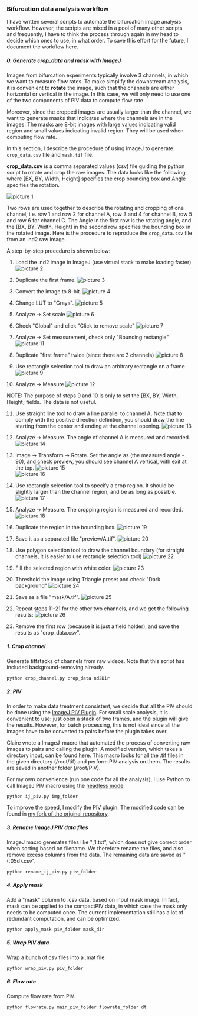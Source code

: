 ### Bifurcation data analysis workflow

I have written several scripts to automate the bifurcation image analysis workflow. However, the scripts are mixed in a pool of many other scripts and frequently, I have to think the process through again in my head to decide which ones to use, in what order. To save this effort for the future, I document the workflow here.

##### 0. Generate crop_data and mask with ImageJ

Images from bifurcation experiments typically involve 3 channels, in which we want to measure flow rates. To make simplify the downstream analysis, it is convenient to **rotate** the image, such that the channels are either horizontal or vertical in the image. In this case, we will only need to use one of the two components of PIV data to compute flow rate. 

Moreover, since the cropped images are usually larger than the channel, we want to generate masks that indicates where the channels are in the images. The masks are 8-bit images with large values indicating valid region and small values indicating invalid region. They will be used when computing flow rate.

In this section, I describe the procedure of using ImageJ to generate `crop_data.csv` file and `mask.tif` file. 



**crop_data.csv** is a comma separated values (csv) file guiding the python script to rotate and crop the raw images. The data looks like the following, where [BX, BY, Width, Height] specifies the crop bounding box and Angle specifies the rotation.

![picture 1](/assets/images/2023/02/crop-data.png)  

Two rows are used together to describe the rotating and cropping of one channel, i.e. row 1 and row 2 for channel A, row 3 and 4 for channel B, row 5 and row 6 for channel C. The Angle in the first row is the rotating angle, and the [BX, BY, Width, Height] in the second row specifies the bounding box in the rotated image. Here is the procedure to reproduce the `crop_data.csv` file from an .nd2 raw image. 

A step-by-step procedure is shown below:

1. Load the .nd2 image in ImageJ (use virtual stack to make loading faster)
![picture 2](/assets/images/2023/02/load-image.png)  

2. Duplicate the first frame.
![picture 3](/assets/images/2023/02/dup-frame-1.png)  

3. Convert the image to 8-bit.
![picture 4](/assets/images/2023/02/to8bit.png)  

4. Change LUT to "Grays".
![picture 5](/assets/images/2023/02/grays.png)  

5. Analyze -> Set scale
![picture 6](/assets/images/2023/02/set-scale.png)  

6. Check "Global" and click "Click to remove scale"
![picture 7](/assets/images/2023/02/remove-scale.png)  

7. Analyze -> Set measurement, check only "Bounding rectangle"
![picture 11](/assets/images/2023/02/bounding-rect.png)  

8. Duplicate "first frame" twice (since there are 3 channels)
![picture 8](/assets/images/2023/02/dup-first-frame.png)  

9. Use rectangle selection tool to draw an arbitrary rectangle on a frame 
![picture 9](/assets/images/2023/02/arbitrary-rect.png)  

10. Analyze -> Measure 
![picture 12](/assets/images/2023/02/result-1.png)  

NOTE: The purpose of steps 9 and 10 is only to set the [BX, BY, Width, Height] fields. The data is not useful.

11. Use straight line tool to draw a line parallel to channel A. Note that to comply with the positive direction definition, you should draw the line starting from the center and ending at the channel opening.
![picture 13](/assets/images/2023/02/angle-A.png)  

12. Analyze -> Measure. The angle of channel A is measured and recorded. 
![picture 14](/assets/images/2023/02/angle-measure.png)  

13. Image -> Transform -> Rotate. Set the angle as (the measured angle - 90), and check preview, you should see channel A vertical, with exit at the top.
![picture 15](/assets/images/2023/02/rotate.png)  
![picture 16](/assets/images/2023/02/rotated-imag.png)  

14. Use rectangle selection tool to specify a crop region. It should be slightly larger than the channel region, and be as long as possible.
![picture 17](/assets/images/2023/02/crop-region.png)  

15. Analyze -> Measure. The cropping region is measured and recorded. 
![picture 18](/assets/images/2023/02/record-crop-region.png)  

16. Duplicate the region in the bounding box.
![picture 19](/assets/images/2023/02/dup-bounding-box.png)  

17. Save it as a separated file "preview/A.tif".
![picture 20](/assets/images/2023/02/save-as-file.png)  

18. Use polygon selection tool to draw the channel boundary (for straight channels, it is easier to use rectangle selection tool)
![picture 22](/assets/images/2023/02/polygon-selection.png)  
 
19. Fill the selected region with white color.
![picture 23](/assets/images/2023/02/fill-with-white.png)  

20. Threshold the image using Triangle preset and check "Dark background"
![picture 24](/assets/images/2023/02/thres.png)  

21. Save as a file "mask/A.tif".
![picture 25](/assets/images/2023/02/mask-A.png)  

22. Repeat steps 11-21 for the other two channels, and we get the following results:
![picture 26](/assets/images/2023/02/results.png)  

33. Remove the first row (because it is just a field holder), and save the results as "crop_data.csv".

##### 1. Crop channel
Generate tiffstacks of channels from raw videos. Note that this script has included background-removing already.

```
python crop_channel.py crop_data nd2Dir
```

##### 2. PIV
In order to make data treatment consistent, we decide that all the PIV should be done using the [ImageJ PIV Plugin](https://sites.google.com/site/qingzongtseng/piv/tuto#dataformat). For small scale analysis, it is convenient to use: just open a stack of two frames, and the plugin will give the results. However, for batch processing, this is not ideal since all the images have to be converted to pairs before the plugin takes over. 

Claire wrote a ImageJ-macro that automated the process of converting raw images to pairs and calling the plugin. A modified version, which takes a directory input, can be found [here](https://drive.google.com/file/d/1_3N5QFBLRBwhq626v-cDRyAmMFfGY5IN/view?usp=share_link). This macro looks for all the .tif files in the given directory (/root/tif) and perform PIV analysis on them. The results are saved in another folder (/root/PIV).

For my own convenience (run one code for all the analysis), I use Python to call ImageJ PIV macro using the [headless mode](https://imagej.net/learn/headless):

```
python ij_piv.py img_folder
```

To improve the speed, I modify the PIV plugin. The modified code can be found in [my fork of the original repository](https://github.com/ZLoverty/imagej_plugins).

##### 3. Rename ImageJ PIV data files
ImageJ macro generates files like "_1.txt", which does not give correct order when sorting based on filename. We therefore rename the files, and also remove excess columns from the data. The remaining data are saved as "{:05d}.csv".
```
python rename_ij_piv.py piv_folder
```

##### 4. Apply mask
Add a "mask" column to .csv data, based on input mask image. In fact, mask can be applied to the compactPIV data, in which case the mask only needs to be computed once. The current implementation still has a lot of redundant computation, and can be optimized.
```
python apply_mask piv_folder mask_dir
```

##### 5. Wrap PIV data
Wrap a bunch of csv files into a .mat file.
```
python wrap_piv.py piv_folder
```

##### 6. Flow rate
Compute flow rate from PIV. 
```
python flowrate.py main_piv_folder flowrate_folder dt
```

